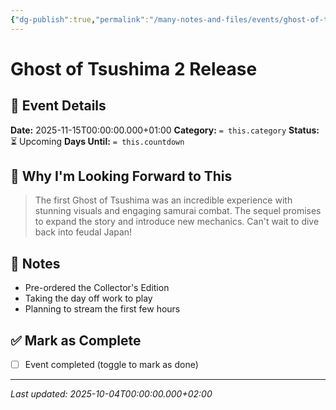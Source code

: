```yaml
---
{"dg-publish":true,"permalink":"/many-notes-and-files/events/ghost-of-tsushima-2-release/","tags":["event","gaming","playstation"],"noteIcon":"","created":"2025-10-04T21:02:21.529+02:00","updated":"2025-10-04T22:17:49.843+02:00"}
---
```



# Ghost of Tsushima 2 Release

## 📅 Event Details

**Date:** 2025-11-15T00:00:00.000+01:00 **Category:** `= this.category` **Status:** ⏳ Upcoming **Days Until:** `= this.countdown`

## 🎯 Why I'm Looking Forward to This

> The first Ghost of Tsushima was an incredible experience with stunning visuals and engaging samurai combat. The sequel promises to expand the story and introduce new mechanics. Can't wait to dive back into feudal Japan!

## 📝 Notes

- Pre-ordered the Collector's Edition
- Taking the day off work to play
- Planning to stream the first few hours

## ✅ Mark as Complete

- [ ] Event completed (toggle to mark as done)

---

_Last updated: 2025-10-04T00:00:00.000+02:00_